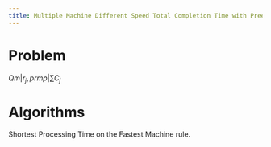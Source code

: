 ```yaml
---
title: Multiple Machine Different Speed Total Completion Time with Preemptions
---
```


# Problem
$Qm|r_j,prmp|\sum C_j$

# Algorithms
Shortest Processing Time on the Fastest Machine rule.